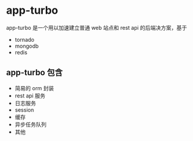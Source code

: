 app-turbo
=========

app-turbo 是一个用以加速建立普通 web 站点和 rest api 的后端决方案，基于

- tornado
- mongodb
- redis


## app-turbo 包含

- 简易的 orm 封装
- rest api 服务
- 日志服务
- session
- 缓存
- 异步任务队列
- 其他

